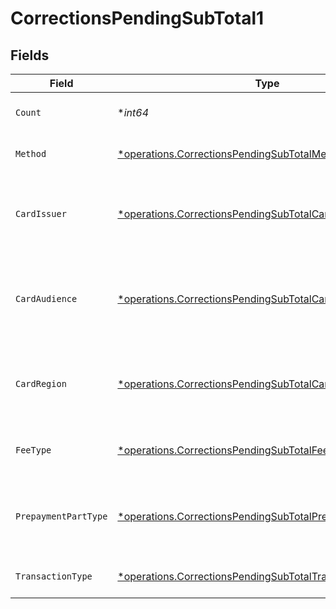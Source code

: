 # CorrectionsPendingSubTotal1


## Fields

| Field                                                                                                                                 | Type                                                                                                                                  | Required                                                                                                                              | Description                                                                                                                           | Example                                                                                                                               |
| ------------------------------------------------------------------------------------------------------------------------------------- | ------------------------------------------------------------------------------------------------------------------------------------- | ------------------------------------------------------------------------------------------------------------------------------------- | ------------------------------------------------------------------------------------------------------------------------------------- | ------------------------------------------------------------------------------------------------------------------------------------- |
| `Count`                                                                                                                               | **int64*                                                                                                                              | :heavy_minus_sign:                                                                                                                    | Number of transactions of this type                                                                                                   | 50                                                                                                                                    |
| `Method`                                                                                                                              | [*operations.CorrectionsPendingSubTotalMethod1](../../models/operations/correctionspendingsubtotalmethod1.md)                         | :heavy_minus_sign:                                                                                                                    | Payment type of the transactions                                                                                                      | creditcard                                                                                                                            |
| `CardIssuer`                                                                                                                          | [*operations.CorrectionsPendingSubTotalCardIssuer1](../../models/operations/correctionspendingsubtotalcardissuer1.md)                 | :heavy_minus_sign:                                                                                                                    | In case of payments transactions with card, the card issuer will be available                                                         | amex                                                                                                                                  |
| `CardAudience`                                                                                                                        | [*operations.CorrectionsPendingSubTotalCardAudience1](../../models/operations/correctionspendingsubtotalcardaudience1.md)             | :heavy_minus_sign:                                                                                                                    | In case of payments trnsactions with card, the card audience will be available.                                                       | other                                                                                                                                 |
| `CardRegion`                                                                                                                          | [*operations.CorrectionsPendingSubTotalCardRegion1](../../models/operations/correctionspendingsubtotalcardregion1.md)                 | :heavy_minus_sign:                                                                                                                    | In case of payments transactions with card, the card region will be available.                                                        | domestic                                                                                                                              |
| `FeeType`                                                                                                                             | [*operations.CorrectionsPendingSubTotalFeeType1](../../models/operations/correctionspendingsubtotalfeetype1.md)                       | :heavy_minus_sign:                                                                                                                    | Present when the transaction represents a fee.                                                                                        | payment-fee                                                                                                                           |
| `PrepaymentPartType`                                                                                                                  | [*operations.CorrectionsPendingSubTotalPrepaymentPartType1](../../models/operations/correctionspendingsubtotalprepaymentparttype1.md) | :heavy_minus_sign:                                                                                                                    | Prepayment part: fee itself, reimbursement, discount, VAT or rounding compensation.                                                   | fee                                                                                                                                   |
| `TransactionType`                                                                                                                     | [*operations.CorrectionsPendingSubTotalTransactionType1](../../models/operations/correctionspendingsubtotaltransactiontype1.md)       | :heavy_minus_sign:                                                                                                                    | Represents the transaction type                                                                                                       | payment                                                                                                                               |